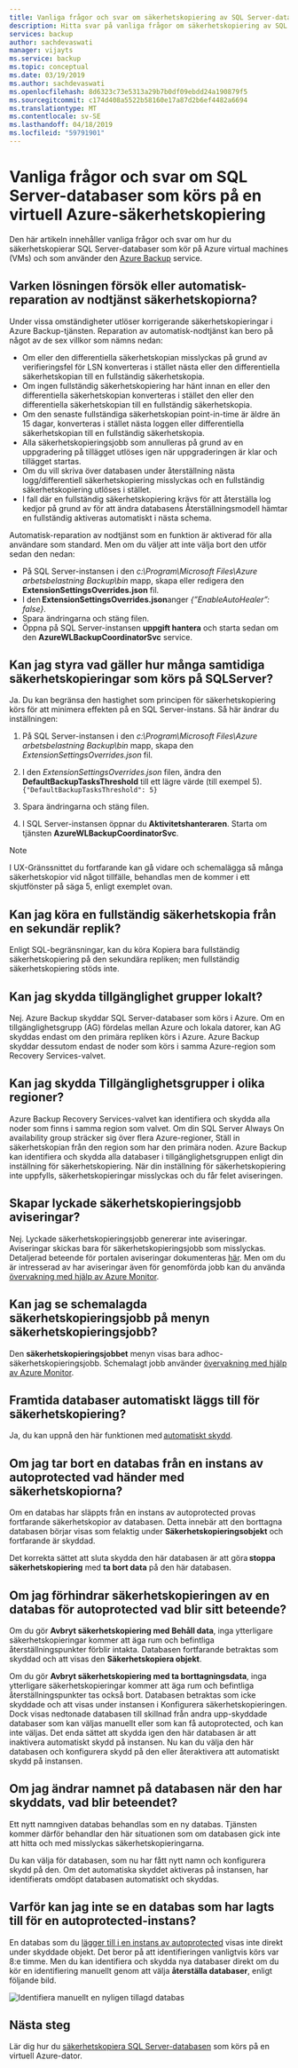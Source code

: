 ```yaml
---
title: Vanliga frågor och svar om säkerhetskopiering av SQL Server-databaser på Azure Virtual Machines med Azure Backup
description: Hitta svar på vanliga frågor om säkerhetskopiering av SQL Server-databaser på virtuella Azure-datorer med Azure Backup.
services: backup
author: sachdevaswati
manager: vijayts
ms.service: backup
ms.topic: conceptual
ms.date: 03/19/2019
ms.author: sachdevaswati
ms.openlocfilehash: 8d6323c73e5313a29b7b0df09ebdd24a190879f5
ms.sourcegitcommit: c174d408a5522b58160e17a87d2b6ef4482a6694
ms.translationtype: MT
ms.contentlocale: sv-SE
ms.lasthandoff: 04/18/2019
ms.locfileid: "59791901"
---
```

# <a name="faq-about-sql-server-databases-that-are-running-on-an-azure-vm-backup"></a>Vanliga frågor och svar om SQL Server-databaser som körs på en virtuell Azure-säkerhetskopiering

Den här artikeln innehåller vanliga frågor och svar om hur du säkerhetskopierar SQL Server-databaser som kör på Azure virtual machines (VMs) och som använder den [Azure Backup](backup-overview.md) service.

## <a name="does-the-solution-retry-or-auto-heal-the-backups"></a>Varken lösningen försök eller automatisk-reparation av nodtjänst säkerhetskopiorna?

Under vissa omständigheter utlöser korrigerande säkerhetskopieringar i Azure Backup-tjänsten. Reparation av automatisk-nodtjänst kan bero på något av de sex villkor som nämns nedan:

  - Om eller den differentiella säkerhetskopian misslyckas på grund av verifieringsfel för LSN konverteras i stället nästa eller den differentiella säkerhetskopian till en fullständig säkerhetskopia.
  - Om ingen fullständig säkerhetskopiering har hänt innan en eller den differentiella säkerhetskopian konverteras i stället den eller den differentiella säkerhetskopian till en fullständig säkerhetskopia.
  - Om den senaste fullständiga säkerhetskopian point-in-time är äldre än 15 dagar, konverteras i stället nästa loggen eller differentiella säkerhetskopian till en fullständig säkerhetskopia.
  - Alla säkerhetskopieringsjobb som annulleras på grund av en uppgradering på tillägget utlöses igen när uppgraderingen är klar och tillägget startas.
  - Om du vill skriva över databasen under återställning nästa logg/differentiell säkerhetskopiering misslyckas och en fullständig säkerhetskopiering utlöses i stället.
  - I fall där en fullständig säkerhetskopiering krävs för att återställa log kedjor på grund av för att ändra databasens Återställningsmodell hämtar en fullständig aktiveras automatiskt i nästa schema.

Automatisk-reparation av nodtjänst som en funktion är aktiverad för alla användare som standard. Men om du väljer att inte välja bort den utför sedan den nedan:

  * På SQL Server-instansen i den *c:\Program\Microsoft Files\Azure arbetsbelastning Backup\bin* mapp, skapa eller redigera den **ExtensionSettingsOverrides.json** fil.
  * I den **ExtensionSettingsOverrides.json**anger *{”EnableAutoHealer”: false}*.
  * Spara ändringarna och stäng filen.
  * Öppna på SQL Server-instansen **uppgift hantera** och starta sedan om den **AzureWLBackupCoordinatorSvc** service.  

## <a name="can-i-control-as-to-how-many-concurrent-backups-run-on-the-sql-server"></a>Kan jag styra vad gäller hur många samtidiga säkerhetskopieringar som körs på SQLServer?

Ja. Du kan begränsa den hastighet som principen för säkerhetskopiering körs för att minimera effekten på en SQL Server-instans. Så här ändrar du inställningen:
1. På SQL Server-instansen i den *c:\Program\Microsoft Files\Azure arbetsbelastning Backup\bin* mapp, skapa den *ExtensionSettingsOverrides.json* fil.
2. I den *ExtensionSettingsOverrides.json* filen, ändra den **DefaultBackupTasksThreshold** till ett lägre värde (till exempel 5). <br>
  `{"DefaultBackupTasksThreshold": 5}`

3. Spara ändringarna och stäng filen.
4. I SQL Server-instansen öppnar du **Aktivitetshanteraren**. Starta om tjänsten **AzureWLBackupCoordinatorSvc**.

> [!NOTE]
> I UX-Gränssnittet du fortfarande kan gå vidare och schemalägga så många säkerhetskopior vid något tillfälle, behandlas men de kommer i ett skjutfönster på säga 5, enligt exemplet ovan.

## <a name="can-i-run-a-full-backup-from-a-secondary-replica"></a>Kan jag köra en fullständig säkerhetskopia från en sekundär replik?
Enligt SQL-begränsningar, kan du köra Kopiera bara fullständig säkerhetskopiering på den sekundära repliken; men fullständig säkerhetskopiering stöds inte.

## <a name="can-i-protect-availability-groups-on-premises"></a>Kan jag skydda tillgänglighet grupper lokalt?
Nej. Azure Backup skyddar SQL Server-databaser som körs i Azure. Om en tillgänglighetsgrupp (AG) fördelas mellan Azure och lokala datorer, kan AG skyddas endast om den primära repliken körs i Azure. Azure Backup skyddar dessutom endast de noder som körs i samma Azure-region som Recovery Services-valvet.

## <a name="can-i-protect-availability-groups-across-regions"></a>Kan jag skydda Tillgänglighetsgrupper i olika regioner?
Azure Backup Recovery Services-valvet kan identifiera och skydda alla noder som finns i samma region som valvet. Om din SQL Server Always On availability group sträcker sig över flera Azure-regioner, Ställ in säkerhetskopian från den region som har den primära noden. Azure Backup kan identifiera och skydda alla databaser i tillgänglighetsgruppen enligt din inställning för säkerhetskopiering. När din inställning för säkerhetskopiering inte uppfylls, säkerhetskopieringar misslyckas och du får felet aviseringen.

## <a name="do-successful-backup-jobs-create-alerts"></a>Skapar lyckade säkerhetskopieringsjobb aviseringar?
Nej. Lyckade säkerhetskopieringsjobb genererar inte aviseringar. Aviseringar skickas bara för säkerhetskopieringsjobb som misslyckas. Detaljerad beteende för portalen aviseringar dokumenteras [här](backup-azure-monitoring-built-in-monitor.md). Men om du är intresserad av har aviseringar även för genomförda jobb kan du använda [övervakning med hjälp av Azure Monitor](backup-azure-monitoring-use-azuremonitor.md).

## <a name="can-i-see-scheduled-backup-jobs-in-the-backup-jobs-menu"></a>Kan jag se schemalagda säkerhetskopieringsjobb på menyn säkerhetskopieringsjobb?
Den **säkerhetskopieringsjobbet** menyn visas bara adhoc-säkerhetskopieringsjobb. Schemalagt jobb använder [övervakning med hjälp av Azure Monitor](backup-azure-monitoring-use-azuremonitor.md).

## <a name="are-future-databases-automatically-added-for-backup"></a>Framtida databaser automatiskt läggs till för säkerhetskopiering?
Ja, du kan uppnå den här funktionen med [automatiskt skydd](backup-sql-server-database-azure-vms.md#enable-auto-protection).  

## <a name="if-i-delete-a-database-from-an-autoprotected-instance-what-will-happen-to-the-backups"></a>Om jag tar bort en databas från en instans av autoprotected vad händer med säkerhetskopiorna?
Om en databas har släppts från en instans av autoprotected provas fortfarande säkerhetskopior av databasen. Detta innebär att den borttagna databasen börjar visas som felaktig under **Säkerhetskopieringsobjekt** och fortfarande är skyddad.

Det korrekta sättet att sluta skydda den här databasen är att göra **stoppa säkerhetskopiering** med **ta bort data** på den här databasen.  

## <a name="if-i-do-stop-backup-operation-of-an-autoprotected-database-what-will-be-its-behavior"></a>Om jag förhindrar säkerhetskopieringen av en databas för autoprotected vad blir sitt beteende?
Om du gör **Avbryt säkerhetskopiering med Behåll data**, inga ytterligare säkerhetskopieringar kommer att äga rum och befintliga återställningspunkter förblir intakta. Databasen fortfarande betraktas som skyddad och att visas den **Säkerhetskopiera objekt**.

Om du gör **Avbryt säkerhetskopiering med ta borttagningsdata**, inga ytterligare säkerhetskopieringar kommer att äga rum och befintliga återställningspunkter tas också bort. Databasen betraktas som icke skyddade och att visas under instansen i Konfigurera säkerhetskopieringen. Dock visas nedtonade databasen till skillnad från andra upp-skyddade databaser som kan väljas manuellt eller som kan få autoprotected, och kan inte väljas. Det enda sättet att skydda igen den här databasen är att inaktivera automatiskt skydd på instansen. Nu kan du välja den här databasen och konfigurera skydd på den eller återaktivera att automatiskt skydd på instansen.

## <a name="if-i-change-the-name-of-the-database-after-it-has-been-protected-what-will-be-the-behavior"></a>Om jag ändrar namnet på databasen när den har skyddats, vad blir beteendet?
Ett nytt namngiven databas behandlas som en ny databas. Tjänsten kommer därför behandlar den här situationen som om databasen gick inte att hitta och med misslyckas säkerhetskopieringarna.

Du kan välja för databasen, som nu har fått nytt namn och konfigurera skydd på den. Om det automatiska skyddet aktiveras på instansen, har identifierats omdöpt databasen automatiskt och skyddas.

##  <a name="why-cant-i-see-an-added-database-for-an-autoprotected-instance"></a>Varför kan jag inte se en databas som har lagts till för en autoprotected-instans?
En databas som du [lägger till i en instans av autoprotected](backup-sql-server-database-azure-vms.md#enable-auto-protection) visas inte direkt under skyddade objekt. Det beror på att identifieringen vanligtvis körs var 8:e timme. Men du kan identifiera och skydda nya databaser direkt om du kör en identifiering manuellt genom att välja **återställa databaser**, enligt följande bild.

  ![Identifiera manuellt en nyligen tillagd databas](./media/backup-azure-sql-database/view-newly-added-database.png)


## <a name="next-steps"></a>Nästa steg

Lär dig hur du [säkerhetskopiera SQL Server-databasen](backup-azure-sql-database.md) som körs på en virtuell Azure-dator.
